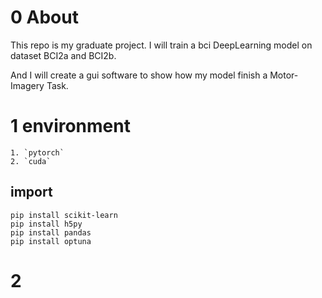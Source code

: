 # 0 About

This repo is my graduate project. I will train a bci DeepLearning model on dataset BCI2a and BCI2b. 

And I will create a gui software to show how my model finish a Motor-Imagery Task.

# 1 environment

    1. `pytorch`
    2. `cuda`

## import

```SHELL
pip install scikit-learn
pip install h5py
pip install pandas
pip install optuna
```

# 2 